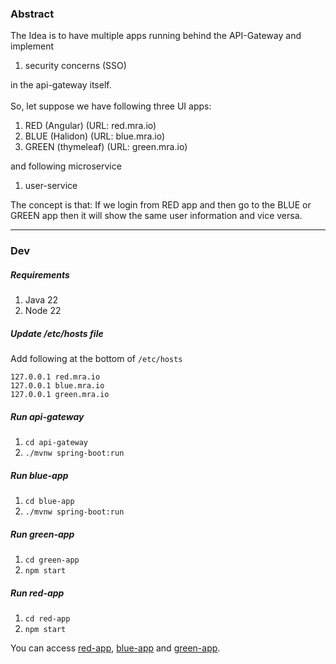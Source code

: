 ### Abstract
The Idea is to have multiple apps running behind the API-Gateway and implement 
1. security concerns (SSO) 

in the api-gateway itself.
</br>
</br>
So, let suppose we have following three UI apps:
1. RED (Angular) (URL: red.mra.io)
2. BLUE (Halidon) (URL: blue.mra.io)
3. GREEN (thymeleaf) (URL: green.mra.io)


and following microservice
1. user-service

The concept is that:
If we login from RED app and then go to the BLUE or GREEN app then it will show the same user information and vice versa.



---
### Dev 
##### Requirements
1. Java 22
2. Node 22

##### Update /etc/hosts file
Add following at the bottom of `/etc/hosts`
```text
127.0.0.1 red.mra.io
127.0.0.1 blue.mra.io
127.0.0.1 green.mra.io
```

##### Run api-gateway
1. `cd api-gateway`
2. `./mvnw spring-boot:run`

##### Run blue-app
1. `cd blue-app`
2. `./mvnw spring-boot:run`

##### Run green-app
1. `cd green-app`
2. `npm start`

##### Run red-app
1. `cd red-app`
2. `npm start`

You can access [red-app](http://red.mra.io:4000), [blue-app](http://blue.mra.io:4000) and [green-app](http://green.mra.io:4000).